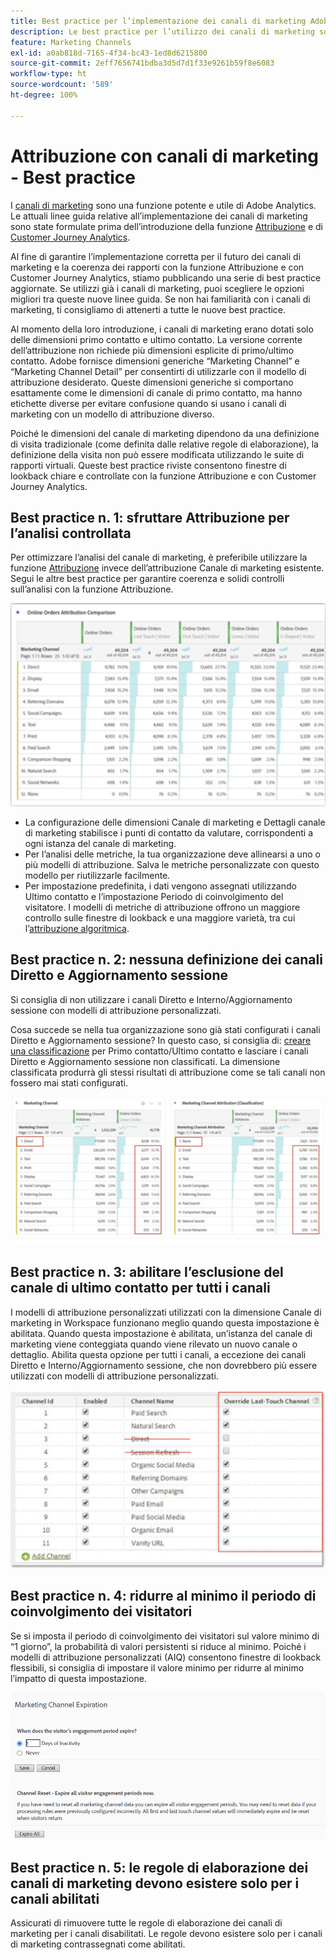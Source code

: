```yaml
---
title: Best practice per l’implementazione dei canali di marketing Adobe Analytics
description: Le best practice per l’utilizzo dei canali di marketing sono state aggiornate con informazioni sulla funzione Attribuzione e su Customer Journey Analytics
feature: Marketing Channels
exl-id: a0ab818d-7165-4f34-bc43-1ed8d6215800
source-git-commit: 2eff7656741bdba3d5d7d1f33e9261b59f8e6083
workflow-type: ht
source-wordcount: '589'
ht-degree: 100%

---
```


# Attribuzione con canali di marketing - Best practice

I [canali di marketing](/help/components/c-marketing-channels/c-getting-started-mchannel.md) sono una funzione potente e utile di Adobe Analytics. Le attuali linee guida relative all’implementazione dei canali di marketing sono state formulate prima dell’introduzione della funzione [Attribuzione](/help/analyze/analysis-workspace/attribution/overview.md) e di [Customer Journey Analytics](https://experienceleague.adobe.com/docs/analytics-platform/using/cja-usecases/marketing-channels.html?lang=it#cja-usecases).

Al fine di garantire l’implementazione corretta per il futuro dei canali di marketing e la coerenza dei rapporti con la funzione Attribuzione e con Customer Journey Analytics, stiamo pubblicando una serie di best practice aggiornate. Se utilizzi già i canali di marketing, puoi scegliere le opzioni migliori tra queste nuove linee guida. Se non hai familiarità con i canali di marketing, ti consigliamo di attenerti a tutte le nuove best practice.

Al momento della loro introduzione, i canali di marketing erano dotati solo delle dimensioni primo contatto e ultimo contatto. La versione corrente dell’attribuzione non richiede più dimensioni esplicite di primo/ultimo contatto. Adobe fornisce dimensioni generiche “Marketing Channel” e “Marketing Channel Detail” per consentirti di utilizzarle con il modello di attribuzione desiderato. Queste dimensioni generiche si comportano esattamente come le dimensioni di canale di primo contatto, ma hanno etichette diverse per evitare confusione quando si usano i canali di marketing con un modello di attribuzione diverso.

Poiché le dimensioni del canale di marketing dipendono da una definizione di visita tradizionale (come definita dalle relative regole di elaborazione), la definizione della visita non può essere modificata utilizzando le suite di rapporti virtuali. Queste best practice riviste consentono finestre di lookback chiare e controllate con la funzione Attribuzione e con Customer Journey Analytics.

## Best practice n. 1: sfruttare Attribuzione per l’analisi controllata

Per ottimizzare l’analisi del canale di marketing, è preferibile utilizzare la funzione [Attribuzione](/help/analyze/analysis-workspace/attribution/overview.md) invece dell’attribuzione Canale di marketing esistente. Segui le altre best practice per garantire coerenza e solidi controlli sull’analisi con la funzione Attribuzione.

![](assets/attribution.png)

* La configurazione delle dimensioni Canale di marketing e Dettagli canale di marketing stabilisce i punti di contatto da valutare, corrispondenti a ogni istanza del canale di marketing.
* Per l’analisi delle metriche, la tua organizzazione deve allinearsi a uno o più modelli di attribuzione. Salva le metriche personalizzate con questo modello per riutilizzarle facilmente.
* Per impostazione predefinita, i dati vengono assegnati utilizzando Ultimo contatto e l’impostazione Periodo di coinvolgimento del visitatore. I modelli di metriche di attribuzione offrono un maggiore controllo sulle finestre di lookback e una maggiore varietà, tra cui l’[attribuzione algoritmica](https://experienceleague.adobe.com/docs/analytics/analyze/analysis-workspace/attribution/algorithmic.html?lang=it#analysis-workspace).

## Best practice n. 2: nessuna definizione dei canali Diretto e Aggiornamento sessione

Si consiglia di non utilizzare i canali Diretto e Interno/Aggiornamento sessione con modelli di attribuzione personalizzati.

Cosa succede se nella tua organizzazione sono già stati configurati i canali Diretto e Aggiornamento sessione? In questo caso, si consiglia di: [creare una classificazione](/help/admin/admin/c-manage-report-suites/c-edit-report-suites/marketing-channels/classifications-mchannel.md) per Primo contatto/Ultimo contatto e lasciare i canali Diretto e Aggiornamento sessione non classificati. La dimensione classificata produrrà gli stessi risultati di attribuzione come se tali canali non fossero mai stati configurati.

![](assets/direct-session-refresh.png)

## Best practice n. 3: abilitare l’esclusione del canale di ultimo contatto per tutti i canali

I modelli di attribuzione personalizzati utilizzati con la dimensione Canale di marketing in Workspace funzionano meglio quando questa impostazione è abilitata. Quando questa impostazione è abilitata, un’istanza del canale di marketing viene conteggiata quando viene rilevato un nuovo canale o dettaglio. Abilita questa opzione per tutti i canali, a eccezione dei canali Diretto e Interno/Aggiornamento sessione, che non dovrebbero più essere utilizzati con modelli di attribuzione personalizzati.

![](assets/override.png)

## Best practice n. 4: ridurre al minimo il periodo di coinvolgimento dei visitatori

Se si imposta il periodo di coinvolgimento dei visitatori sul valore minimo di “1 giorno”, la probabilità di valori persistenti si riduce al minimo. Poiché i modelli di attribuzione personalizzati (AIQ) consentono finestre di lookback flessibili, si consiglia di impostare il valore minimo per ridurre al minimo l’impatto di questa impostazione.

![](assets/expiration.png)

## Best practice n. 5: le regole di elaborazione dei canali di marketing devono esistere solo per i canali abilitati

Assicurati di rimuovere tutte le regole di elaborazione dei canali di marketing per i canali disabilitati. Le regole devono esistere solo per i canali di marketing contrassegnati come abilitati.
